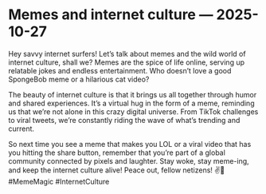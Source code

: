 # Memes and internet culture — 2025-10-27

Hey savvy internet surfers! Let’s talk about memes and the wild world of internet culture, shall we? Memes are the spice of life online, serving up relatable jokes and endless entertainment. Who doesn’t love a good SpongeBob meme or a hilarious cat video? 

The beauty of internet culture is that it brings us all together through humor and shared experiences. It’s a virtual hug in the form of a meme, reminding us that we’re not alone in this crazy digital universe. From TikTok challenges to viral tweets, we’re constantly riding the wave of what’s trending and current.

So next time you see a meme that makes you LOL or a viral video that has you hitting the share button, remember that you’re part of a global community connected by pixels and laughter. Stay woke, stay meme-ing, and keep the internet culture alive! Peace out, fellow netizens! ✌️📱#MemeMagic #InternetCulture